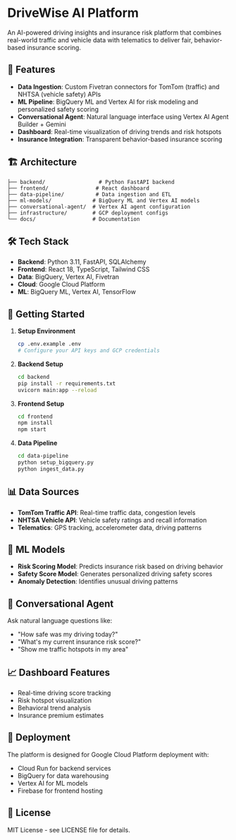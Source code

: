 # DriveWise AI Platform

An AI-powered driving insights and insurance risk platform that combines real-world traffic and vehicle data with telematics to deliver fair, behavior-based insurance scoring.

## 🚀 Features

- **Data Ingestion**: Custom Fivetran connectors for TomTom (traffic) and NHTSA (vehicle safety) APIs
- **ML Pipeline**: BigQuery ML and Vertex AI for risk modeling and personalized safety scoring
- **Conversational Agent**: Natural language interface using Vertex AI Agent Builder + Gemini
- **Dashboard**: Real-time visualization of driving trends and risk hotspots
- **Insurance Integration**: Transparent behavior-based insurance scoring

## 🏗️ Architecture

```
├── backend/                 # Python FastAPI backend
├── frontend/               # React dashboard
├── data-pipeline/          # Data ingestion and ETL
├── ml-models/             # BigQuery ML and Vertex AI models
├── conversational-agent/  # Vertex AI agent configuration
├── infrastructure/        # GCP deployment configs
└── docs/                  # Documentation
```

## 🛠️ Tech Stack

- **Backend**: Python 3.11, FastAPI, SQLAlchemy
- **Frontend**: React 18, TypeScript, Tailwind CSS
- **Data**: BigQuery, Vertex AI, Fivetran
- **Cloud**: Google Cloud Platform
- **ML**: BigQuery ML, Vertex AI, TensorFlow

## 🚦 Getting Started

1. **Setup Environment**
   ```bash
   cp .env.example .env
   # Configure your API keys and GCP credentials
   ```

2. **Backend Setup**
   ```bash
   cd backend
   pip install -r requirements.txt
   uvicorn main:app --reload
   ```

3. **Frontend Setup**
   ```bash
   cd frontend
   npm install
   npm start
   ```

4. **Data Pipeline**
   ```bash
   cd data-pipeline
   python setup_bigquery.py
   python ingest_data.py
   ```

## 📊 Data Sources

- **TomTom Traffic API**: Real-time traffic data, congestion levels
- **NHTSA Vehicle API**: Vehicle safety ratings and recall information
- **Telematics**: GPS tracking, accelerometer data, driving patterns

## 🤖 ML Models

- **Risk Scoring Model**: Predicts insurance risk based on driving behavior
- **Safety Score Model**: Generates personalized driving safety scores
- **Anomaly Detection**: Identifies unusual driving patterns

## 💬 Conversational Agent

Ask natural language questions like:
- "How safe was my driving today?"
- "What's my current insurance risk score?"
- "Show me traffic hotspots in my area"

## 📈 Dashboard Features

- Real-time driving score tracking
- Risk hotspot visualization
- Behavioral trend analysis
- Insurance premium estimates

## 🚀 Deployment

The platform is designed for Google Cloud Platform deployment with:
- Cloud Run for backend services
- BigQuery for data warehousing
- Vertex AI for ML models
- Firebase for frontend hosting

## 📝 License

MIT License - see LICENSE file for details.